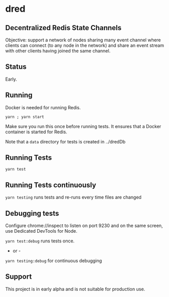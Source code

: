 # dred
## Decentralized Redis State Channels

Objective: support a network of nodes sharing many event channel where clients can connect (to any node in the network) and share an event stream with other clients having joined the same channel.

## Status

Early.

## Running

Docker is needed for running Redis.

`yarn ; yarn start`

Make sure you run this once before running tests.  It ensures that a Docker container is started for Redis.

Note that a `data` directory for tests is created in 
   ../dredDb

## Running Tests

`yarn test`

## Running Tests continuously

`yarn testing` runs tests and re-runs every time files are changed

## Debugging tests

Configure chrome://inspect to listen on port 9230 and on the same screen, use Dedicated DevTools for Node.

`yarn test:debug` runs tests once.  

- or -

`yarn testing:debug` for continuous debugging

## Support

This project is in early alpha and is not suitable for production use.  

